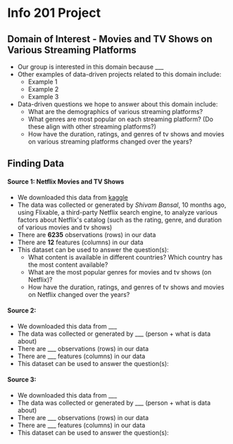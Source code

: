 # Info 201 Project
## Domain of Interest - Movies and TV Shows on Various Streaming Platforms

- Our group is interested in this domain because ___
- Other examples of data-driven projects related to this domain include:
    - Example 1
    - Example 2
    - Example 3
- Data-driven questions we hope to answer about this domain include:
    - What are the demographics of various streaming platforms?
    - What genres are most popular on each streaming platform? (Do these align with other streaming platforms?)
    - How have the duration, ratings, and genres of tv shows and movies on various streaming platforms changed over the years?

## Finding Data
#### Source 1: Netflix Movies and TV Shows
- We downloaded this data from [kaggle](https://www.kaggle.com/shivamb/netflix-shows)
- The data was collected or generated by _Shivam Bansal_, 10 months ago, using Flixable, a third-party Netflix search engine, to analyze various factors about Netflix's catalog (such as the rating, genre, and duration of various movies and tv shows)
- There are **6235** observations (rows) in our data
- There are **12** features (columns) in our data
- This dataset can be used to answer the question(s):
    - What content is available in different countries? Which country has the most content available?
    - What are the most popular genres for movies and tv shows (on Netflix)?
    - How have the duration, ratings, and genres of tv shows and movies on Netflix changed over the years?

#### Source 2:
- We downloaded this data from ___
- The data was collected or generated by ___ (person + what is data about)
- There are ___ observations (rows) in our data
- There are ___ features (columns) in our data
- This dataset can be used to answer the question(s):

#### Source 3:
- We downloaded this data from ___
- The data was collected or generated by ___ (person + what is data about)
- There are ___ observations (rows) in our data
- There are ___ features (columns) in our data
- This dataset can be used to answer the question(s):
